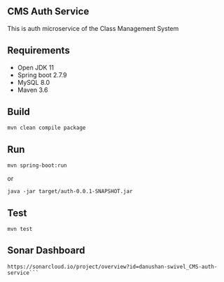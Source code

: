 ## CMS Auth Service
This is auth microservice of the Class Management System

## Requirements
* Open JDK 11
* Spring boot 2.7.9
* MySQL 8.0
* Maven 3.6



## Build

```
mvn clean compile package
```

## Run

```
mvn spring-boot:run
```

or

```
java -jar target/auth-0.0.1-SNAPSHOT.jar
```

## Test

```
mvn test
```

## Sonar Dashboard
```
https://sonarcloud.io/project/overview?id=danushan-swivel_CMS-auth-service```

